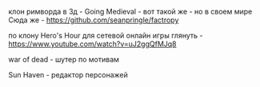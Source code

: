 ﻿клон римворда в 3д - Going Medieval - вот такой же - но в своем мире
	Сюда же - https://github.com/seanpringle/factropy

по клону Hero's Hour
 для сетевой онлайн игры глянуть - https://www.youtube.com/watch?v=uJ2ggQfMJq8

war of dead
	- шутер по мотивам

Sun Haven
	- редактор персонажей